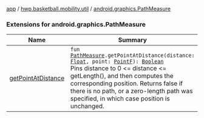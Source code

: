 [app](../../index.md) / [hwp.basketball.mobility.util](../index.md) / [android.graphics.PathMeasure](.)

### Extensions for android.graphics.PathMeasure

| Name | Summary |
|---|---|
| [getPointAtDistance](get-point-at-distance.md) | `fun `[`PathMeasure`](https://developer.android.com/reference/android/graphics/PathMeasure.html)`.getPointAtDistance(distance: `[`Float`](https://kotlinlang.org/api/latest/jvm/stdlib/kotlin/-float/index.html)`, point: `[`PointF`](../-point-f/index.md)`): `[`Boolean`](https://kotlinlang.org/api/latest/jvm/stdlib/kotlin/-boolean/index.html)<br>Pins distance to 0 &lt;= distance &lt;= getLength(), and then computes the corresponding position. Returns false if there is no path, or a zero-length path was specified, in which case position is unchanged. |
